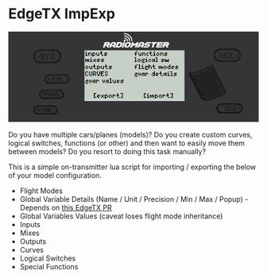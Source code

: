 # EdgeTX ImpExp

![Screenshot](./Screenshot.png)

Do you have multiple cars/planes (models)? Do you create custom curves, logical switches, functions (or other) and then want to easily move them between models? Do you resort to doing this task manually?

This is a simple on-transmitter lua script for importing / exporting the below of your model configuration.

 * Flight Modes
 * Global Variable Details (Name / Unit / Precision / Min / Max / Popup) - Depends on [this EdgeTX PR](https://github.com/EdgeTX/edgetx/pull/5688)
 * Global Variables Values (caveat loses flight mode inheritance)
 * Inputs
 * Mixes
 * Outputs
 * Curves
 * Logical Switches
 * Special Functions
